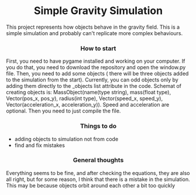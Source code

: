 <h1 align = center>Simple Gravity Simulation</h1>
This project represents how objects behave in the gravity field. This is a simple simulation and probably can't replicate more complex behaviours.
<h3 align = center>How to start</h3>
First, you need to have pygame installed and working on your computer. If you do that, you need to download the repository and open the window.py file. Then, you need to add some objects ( there will be three objects added to the simulation from the start). Currently, you can odd objects only by adding them directly to the _objects list attribute in the code. Schemat of creating objects is: MassObject(name(type string), mass(float type), Vector(pos_x, pos_y), radius(int type), Vector(speed_x, speed_y), Vector(acceleration_x, acceleration_y)). Speed and acceleration are optional. Then you need to just compile the file.
<h3 align = center>Things to do</h3>

- adding objects to simulation not from code
- find and fix mistakes

<h3 align = center>General thoughts</h3>
Everything seems to be fine, and after checking the equations, they are also all right, but for some reason, I think that there is a mistake in the simulation. This may be because objects orbit around each other a bit too quickly
